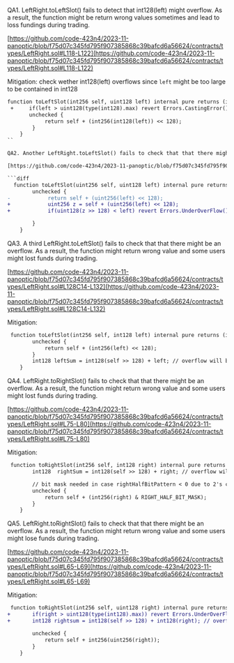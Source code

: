 QA1. LeftRight.toLeftSlot() fails to detect that int128(left) might overflow. As a result, the function might be return wrong values sometimes and lead to loss fundings during trading.

[https://github.com/code-423n4/2023-11-panoptic/blob/f75d07c345fd795f907385868c39bafcd6a56624/contracts/types/LeftRight.sol#L118-L122](https://github.com/code-423n4/2023-11-panoptic/blob/f75d07c345fd795f907385868c39bafcd6a56624/contracts/types/LeftRight.sol#L118-L122)

Mitigation: check wether int128(left) overflows since ``left`` might be too large to be contained in int128

```diff
function toLeftSlot(int256 self, uint128 left) internal pure returns (int256) {
 +     if(left > uint128(type(int128).max) revert Errors.CastingError(); 
       unchecked {
            return self + (int256(int128(left)) << 128);
        }
    }
``

QA2. Another LeftRight.toLeftSlot() fails to check that that there might be an overflow. As a result, the function might return wrong value and some users might lost funds during trading. 

[https://github.com/code-423n4/2023-11-panoptic/blob/f75d07c345fd795f907385868c39bafcd6a56624/contracts/types/LeftRight.sol#L108-L112](https://github.com/code-423n4/2023-11-panoptic/blob/f75d07c345fd795f907385868c39bafcd6a56624/contracts/types/LeftRight.sol#L108-L112)

```diff
  function toLeftSlot(uint256 self, uint128 left) internal pure returns (uint256) {
        unchecked {
-            return self + (uint256(left) << 128);
+            uint256 z = self + (uint256(left) << 128);
+            if(uint128(z >> 128) < left) revert Errors.UnderOverFlow();

        }
    }
```

QA3. A third  LeftRight.toLeftSlot() fails to check that that there might be an overflow. As a result, the function might return wrong value and some users might lost funds during trading. 

[https://github.com/code-423n4/2023-11-panoptic/blob/f75d07c345fd795f907385868c39bafcd6a56624/contracts/types/LeftRight.sol#L128C14-L132](https://github.com/code-423n4/2023-11-panoptic/blob/f75d07c345fd795f907385868c39bafcd6a56624/contracts/types/LeftRight.sol#L128C14-L132)

Mitigation:

```diff
 function toLeftSlot(int256 self, int128 left) internal pure returns (int256) {
        unchecked {
            return self + (int256(left) << 128);
        }
        int128 leftSum = int128(self >> 128) + left; // overflow will be caught out of unchecked 
    }
```

QA4. LeftRight.toRightSlot() fails to check that that there might be an overflow. As a result, the function might return wrong value and some users might lost funds during trading. 

[https://github.com/code-423n4/2023-11-panoptic/blob/f75d07c345fd795f907385868c39bafcd6a56624/contracts/types/LeftRight.sol#L75-L80](https://github.com/code-423n4/2023-11-panoptic/blob/f75d07c345fd795f907385868c39bafcd6a56624/contracts/types/LeftRight.sol#L75-L80)

Mitigation: 
```diff
 function toRightSlot(int256 self, int128 right) internal pure returns (int256) {
        int128  rightSum = int128(self >> 128) + right; // overflow will be detected here out of unchecked

        // bit mask needed in case rightHalfBitPattern < 0 due to 2's complement
        unchecked {
            return self + (int256(right) & RIGHT_HALF_BIT_MASK);
        }
    }
```

QA5.  LeftRight.toRightSlot() fails to check that that there might be an overflow. As a result, the function might return wrong value and some users might lose funds during trading. 

[https://github.com/code-423n4/2023-11-panoptic/blob/f75d07c345fd795f907385868c39bafcd6a56624/contracts/types/LeftRight.sol#L65-L69](https://github.com/code-423n4/2023-11-panoptic/blob/f75d07c345fd795f907385868c39bafcd6a56624/contracts/types/LeftRight.sol#L65-L69)

Mitigation: 

```diff
 function toRightSlot(int256 self, uint128 right) internal pure returns (int256) {
+       if(right > uint128(type(int128).max)) revert Errors.UnderOverFlow();
+       int128 rightsum = int128(self >> 128) + int128(right); // overflow/underflow will be detected here

        unchecked {
            return self + int256(uint256(right));
        }
    }
```